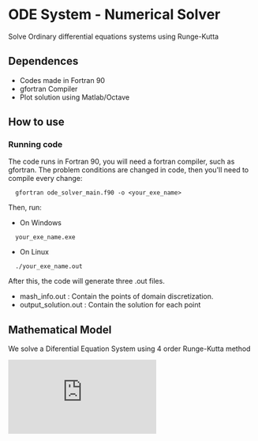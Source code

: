 # ODE System - Numerical Solver
 Solve Ordinary differential equations systems using Runge-Kutta

## Dependences
  * Codes made in Fortran 90
  * gfortran Compiler
  * Plot solution using Matlab/Octave
  
## How to use
### Running code
  The code runs in Fortran 90, you will need a fortran compiler, such as gfortran.
  The problem conditions are changed in code, then you'll need to compile every change:
  
  ```
    gfortran ode_solver_main.f90 -o <your_exe_name>
  ```
  
  Then, run:
  
  * On Windows
  ```
    your_exe_name.exe
  ```
  * On Linux 
  ```
    ./your_exe_name.out
  ```
  
 After this, the code will generate three .out files.
 * mash_info.out : 
 Contain the points of domain discretization. 
 * output_solution.out :
 Contain the solution for each point
 
 ## Mathematical Model
 We solve a Diferential Equation System using 4 order Runge-Kutta method  
 
 
 ![](https://latex.codecogs.com/gif.latex?%5Cbegin%7Bcases%7D%20y_1%5E%5Cprime%20%3D%20f_1%28x%2Cy_1%2Cy_2%2C%20%5C%20%5Cdots%20%5C%20%2C%20y_n%29%2C%20%26%20y_1%280%29%20%3D%20y_%7B1%2C0%7D%20%5C%5C%20y_2%5E%5Cprime%20%3D%20f_2%28x%2Cy_1%2Cy_2%2C%20%5C%20%5Cdots%20%5C%20%2C%20y_n%29%2C%20%26%20y_2%280%29%20%3D%20y_%7B2%2C0%7D%20%5C%5C%20y_3%5E%5Cprime%20%3D%20f_3%28x%2Cy_1%2Cy_2%2C%20%5C%20%5Cdots%20%5C%20%2C%20y_n%29%2C%20%26%20y_3%280%29%20%3D%20y_%7B3%2C0%7D%20%5C%5C%20%5C%20%5Cvdots%20%5C%5C%20y_n%5E%5Cprime%20%3D%20f_n%28x%2Cy_1%2Cy_2%2C%20%5C%20%5Cdots%20%5C%20%2C%20y_n%29%2C%20%26%20y_n%280%29%20%3D%20y_%7Bn%2C0%7D%20%5C%5C%20%5Cend%7Bcases%7D)
 
